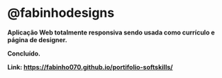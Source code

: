 # @fabinhodesigns

**Aplicação Web totalmente responsiva sendo usada como currículo e página de designer.**

**Concluído.**

**Link: https://fabinho070.github.io/portifolio-softskills/**
